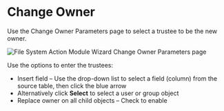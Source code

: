 # Change Owner

Use the Change Owner Parameters page to select a trustee to be the new owner.

![File System Action Module Wizard Change Owner Parameters page](/img/product_docs/accessanalyzer/admin/action/filesystem/parameters/changeowner.webp)

Use the options to enter the trustees:

- Insert field – Use the drop-down list to select a field (column) from the source table, then click
  the blue arrow
- Alternatively click **Select** to select a user or group object
- Replace owner on all child objects – Check to enable
